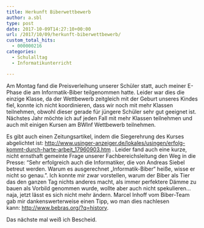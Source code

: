 ```yaml
---
title: Herkunft Biberwettbewerb
author: a.sbl
type: post
date: 2017-10-09T14:27:10+00:00
url: /2017/10/09/herkunft-biberwettbewerb/
custom_total_hits:
  - 000000216
categories:
  - Schulalltag
  - Informatikunterricht

---
```

Am Montag fand die Preisverleihung unserer Schüler statt, auch meiner E-Phase die am Informatik-Biber teilgenommen hatte. Leider war dies die einzige Klasse, da der Wettbewerb zeitgleich mit der Geburt unseres Kindes fiel, konnte ich nicht koordinieren, dass wir noch mit mehr Klassen teilnehmen, obwohl dieser gerade für jüngere Schüler sehr gut geeignet ist. Nächstes Jahr möchte ich auf jeden Fall mit mehr Klassen teilnehmen und auch mit einigen Kursen am BWInf Wettbewerb teilnehmen.

Es gibt auch einen Zeitungsartikel, indem die Siegerehrung des Kurses abgelichtet ist: <http://www.usinger-anzeiger.de/lokales/usingen/erfolg-kommt-durch-harte-arbeit_17960903.htm> . Leider fand auch eine kurze, nicht ernsthaft gemeinte Frage unserer Fachbereichsleitung den Weg in die Presse: &#8220;Sehr erfolgreich auch die Informatiker, die von Andreas Siebel betreut werden. Warum es ausgerechnet „Informatik-Biber“ heiße, wisse er nicht so genau.&#8221;. Ich konnte mir zwar vorstellen, warum der Biber als Tier das den ganzen Tag nichts anderes macht, als immer perfektere Dämme zu bauen als Vorbild genommen wurde, wollte aber auch nicht spekulieren&#8230; naja, jetzt lässt es sich nicht mehr ändern. Marcel Inhoff vom Biber-Team gab mir dankenswerterweise einen Tipp, wo man dies nachlesen kann: <http://www.bebras.org/?q=history>.

Das nächste mal weiß ich Bescheid.